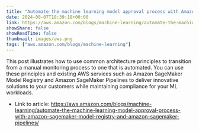 ```yaml
---
title: "Automate the machine learning model approval process with Amazon SageMaker Model Registry and Amazon SageMaker Pipelines"
date: 2024-08-07T18:39:18+00:00
link: https://aws.amazon.com/blogs/machine-learning/automate-the-machine-learning-model-approval-process-with-amazon-sagemaker-model-registry-and-amazon-sagemaker-pipelines/
showShare: false
showReadTime: false
thumbnail: images/aws.png
tags: ["aws.amazon.com/blogs/machine-learning"]
---
```

This post illustrates how to use common architecture principles to transition from a manual monitoring process to one that is automated. You can use these principles and existing AWS services such as Amazon SageMaker Model Registry and Amazon SageMaker Pipelines to deliver innovative solutions to your customers while maintaining compliance for your ML workloads.

- Link to article: https://aws.amazon.com/blogs/machine-learning/automate-the-machine-learning-model-approval-process-with-amazon-sagemaker-model-registry-and-amazon-sagemaker-pipelines/